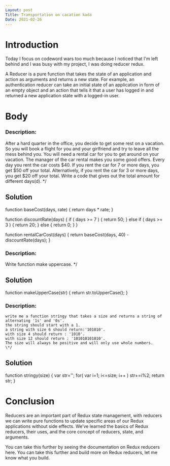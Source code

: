 ```yaml
---
Layout: post
Title: Transportation on cacation kada
Date: 2021-02-26
---
```


# Introduction

Today I focus on codeword wars too much because I noticed that I'm left behind
and I was busy with my project, I was doing reducer redux.

A Reducer is a pure function that takes the state of an application and action as arguments and returns a new state. For example, an authentication reducer can take an initial state of an application in form of an empty object and an action that tells it that a user has logged in and returned a new application state with a logged-in user.

# Body

### Description:

After a hard quarter in the office, you decide to get some rest on a vacation. So you will book a flight for you and your girlfriend and try to leave all the mess behind you.
You will need a rental car for you to get around on your vacation. The manager of the car rental makes you some good offers.
Every day you rent the car costs $40. If you rent the car for 7 or more days, you get $50 off your total. Alternatively, if you rent the car for 3 or more days, you get $20 off your total.
Write a code that gives out the total amount for different days(d).
\*/

## Solution

function baseCost(days, rate) {
return days \* rate;
}

function discountRate(days) {
if ( days >= 7 ) {
return 50;
}
else if ( days >= 3 ) {
return 20;
}
else {
return 0;
}
}

function rentalCarCost(days) {
return baseCost(days, 40) - discountRate(days);
}

### Description:

Write function make uppercase.
\*/

## Solution

function makeUpperCase(str) {
return str.toUpperCase();
}

### Description:

    write me a function stringy that takes a size and returns a string of alternating '1s' and '0s'.
    the string should start with a 1.
    a string with size 6 should return:'101010'.
    with size 4 should return : '1010'.
    with size 12 should return : '101010101010'.
    The size will always be positive and will only use whole numbers.
    \*/

## Solution

function stringy(size) {
var str='';
for( var i=1; i<=size; i++ )
str+=i%2;
return str;
}

# Conclusion

Reducers are an important part of Redux state management, with reducers we can write pure functions to update specific areas of our Redux applications without side effects. We’ve learned the basics of Redux reducers, their uses, and the core concept of reducers, state, and arguments.

You can take this further by seeing the documentation on Redux reducers here. You can take this further and build more on Redux reducers, let me know what you build.
